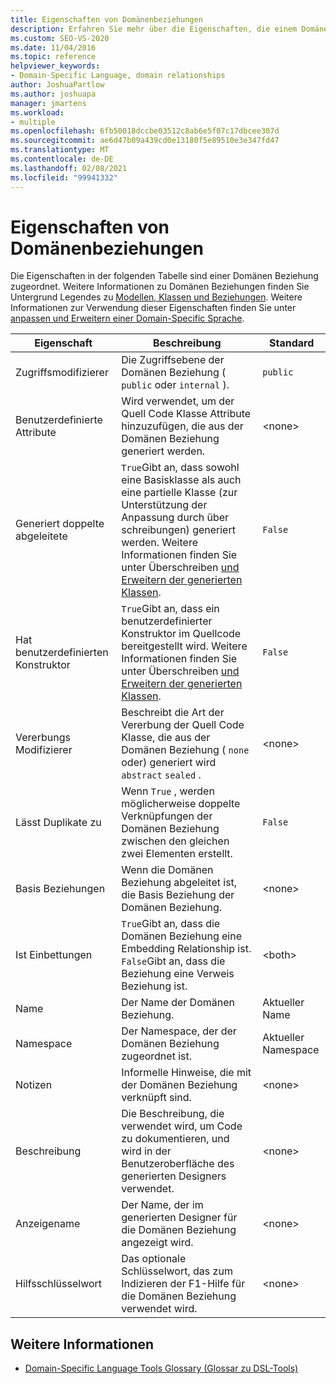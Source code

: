 ```yaml
---
title: Eigenschaften von Domänenbeziehungen
description: Erfahren Sie mehr über die Eigenschaften, die einem Domänen relationshop zugeordnet sind, z. b. Zugriffsmodifizierer, custome-Attribute, und generiert doppelte
ms.custom: SEO-VS-2020
ms.date: 11/04/2016
ms.topic: reference
helpviewer_keywords:
- Domain-Specific Language, domain relationships
author: JoshuaPartlow
ms.author: joshuapa
manager: jmartens
ms.workload:
- multiple
ms.openlocfilehash: 6fb50018dccbe03512c8ab6e5f07c17dbcee307d
ms.sourcegitcommit: ae6d47b09a439cd0e13180f5e89510e3e347fd47
ms.translationtype: MT
ms.contentlocale: de-DE
ms.lasthandoff: 02/08/2021
ms.locfileid: "99941332"
---
```

# <a name="properties-of-domain-relationships"></a>Eigenschaften von Domänenbeziehungen
Die Eigenschaften in der folgenden Tabelle sind einer Domänen Beziehung zugeordnet. Weitere Informationen zu Domänen Beziehungen finden Sie Untergrund Legendes zu [Modellen, Klassen und Beziehungen](../modeling/understanding-models-classes-and-relationships.md). Weitere Informationen zur Verwendung dieser Eigenschaften finden Sie unter [anpassen und Erweitern einer Domain-Specific Sprache](../modeling/customizing-and-extending-a-domain-specific-language.md).

|Eigenschaft|Beschreibung|Standard|
|-|-|-|
|Zugriffsmodifizierer|Die Zugriffsebene der Domänen Beziehung ( `public` oder `internal` ).|`public`|
|Benutzerdefinierte Attribute|Wird verwendet, um der Quell Code Klasse Attribute hinzuzufügen, die aus der Domänen Beziehung generiert werden.|\<none>|
|Generiert doppelte abgeleitete|`True`Gibt an, dass sowohl eine Basisklasse als auch eine partielle Klasse (zur Unterstützung der Anpassung durch über schreibungen) generiert werden. Weitere Informationen finden Sie unter Überschreiben [und Erweitern der generierten Klassen](../modeling/overriding-and-extending-the-generated-classes.md).|`False`|
|Hat benutzerdefinierten Konstruktor|`True`Gibt an, dass ein benutzerdefinierter Konstruktor im Quellcode bereitgestellt wird. Weitere Informationen finden Sie unter Überschreiben [und Erweitern der generierten Klassen](../modeling/overriding-and-extending-the-generated-classes.md).|`False`|
|Vererbungs Modifizierer|Beschreibt die Art der Vererbung der Quell Code Klasse, die aus der Domänen Beziehung ( `none` oder) generiert wird `abstract` `sealed` .|\<none>|
|Lässt Duplikate zu|Wenn `True` , werden möglicherweise doppelte Verknüpfungen der Domänen Beziehung zwischen den gleichen zwei Elementen erstellt.|`False`|
|Basis Beziehungen|Wenn die Domänen Beziehung abgeleitet ist, die Basis Beziehung der Domänen Beziehung.|\<none>|
|Ist Einbettungen|`True`Gibt an, dass die Domänen Beziehung eine Embedding Relationship ist. `False`Gibt an, dass die Beziehung eine Verweis Beziehung ist.|\<both>|
|Name|Der Name der Domänen Beziehung.|Aktueller Name|
|Namespace|Der Namespace, der der Domänen Beziehung zugeordnet ist.|Aktueller Namespace|
|Notizen|Informelle Hinweise, die mit der Domänen Beziehung verknüpft sind.|\<none>|
|Beschreibung|Die Beschreibung, die verwendet wird, um Code zu dokumentieren, und wird in der Benutzeroberfläche des generierten Designers verwendet.|\<none>|
|Anzeigename|Der Name, der im generierten Designer für die Domänen Beziehung angezeigt wird.|\<none>|
|Hilfsschlüsselwort|Das optionale Schlüsselwort, das zum Indizieren der F1-Hilfe für die Domänen Beziehung verwendet wird.|\<none>|

## <a name="see-also"></a>Weitere Informationen

- [Domain-Specific Language Tools Glossary (Glossar zu DSL-Tools)](/previous-versions/bb126564(v=vs.100))